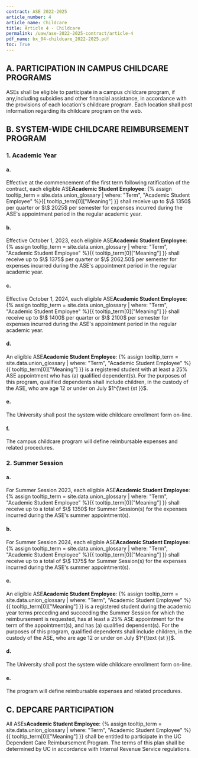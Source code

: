 ```yaml
---
contract: ASE 2022-2025
article_number: 4
article_name: Childcare 
title: Article 4 - Childcare 
permalink: /uaw/ase-2022-2025-contract/article-4
pdf_name: bx_04-childcare_2022-2025.pdf
toc: True
---
```



<div class="lvl2"><h2>A. PARTICIPATION IN CAMPUS CHILDCARE PROGRAMS</h2>

ASEs shall be eligible to participate in a campus childcare program, if any,including subsidies and other financial assistance, in accordance with the provisions of each location's childcare program. Each location shall post information regarding its childcare program on the web.

</div><!-- End of level 2: A. PARTICIPATION IN CAMPUS CHILDCARE PROGRAMS-->
<div class="lvl2"><h2>B. SYSTEM-WIDE CHILDCARE REIMBURSEMENT PROGRAM</h2>

<div class="lvl3"><h3>1. Academic Year</h3>

<div class="lvl4"><h4 class="inline-header">a.</h4> Effective at the commencement of the first term following ratification of the contract, each eligible <span class="tooltip">ASE<span class="tooltip-text"><b>Academic Student Employee</b>: {% assign tooltip_term = site.data.union_glossary | where: "Term", "Academic Student Employee" %}{{ tooltip_term[0]["Meaning"] }}</span></span> shall receive up to $\$ 1350$ per quarter or $\$ 2025$ per semester for expenses incurred during the ASE's appointment period in the regular academic year.
</div><!-- End of level 4: a.-->
<div class="lvl4"><h4 class="inline-header">b.</h4> Effective October 1, 2023, each eligible <span class="tooltip">ASE<span class="tooltip-text"><b>Academic Student Employee</b>: {% assign tooltip_term = site.data.union_glossary | where: "Term", "Academic Student Employee" %}{{ tooltip_term[0]["Meaning"] }}</span></span> shall receive up to $\$ 1375$ per quarter or $\$ 2062.50$ per semester for expenses incurred during the ASE's appointment period in the regular academic year.
</div><!-- End of level 4: b.-->
<div class="lvl4"><h4 class="inline-header">c.</h4> Effective October 1, 2024, each eligible <span class="tooltip">ASE<span class="tooltip-text"><b>Academic Student Employee</b>: {% assign tooltip_term = site.data.union_glossary | where: "Term", "Academic Student Employee" %}{{ tooltip_term[0]["Meaning"] }}</span></span> shall receive up to $\$ 1400$ per quarter or $\$ 2100$ per semester for expenses incurred during the ASE's appointment period in the regular academic year.
</div><!-- End of level 4: c.-->
<div class="lvl4"><h4 class="inline-header">d.</h4> An eligible <span class="tooltip">ASE<span class="tooltip-text"><b>Academic Student Employee</b>: {% assign tooltip_term = site.data.union_glossary | where: "Term", "Academic Student Employee" %}{{ tooltip_term[0]["Meaning"] }}</span></span> is a registered student with at least a 25% ASE appointment who has (a) qualified dependent(s). For the purposes of this program, qualified dependents shall include children, in the custody of the ASE, who are age 12 or under on July $1^{\text {st }}$.
</div><!-- End of level 4: d.-->
<div class="lvl4"><h4 class="inline-header">e.</h4> The University shall post the system wide childcare enrollment form on-line.
</div><!-- End of level 4: e.-->
<div class="lvl4"><h4 class="inline-header">f.</h4> The campus childcare program will define reimbursable expenses and related procedures.

</div><!-- End of level 3: 1. Academic Year-->
</div><!-- End of level 4: f.-->
<div class="lvl3"><h3>2. Summer Session</h3>

<div class="lvl4"><h4 class="inline-header">a.</h4> For Summer Session 2023, each eligible <span class="tooltip">ASE<span class="tooltip-text"><b>Academic Student Employee</b>: {% assign tooltip_term = site.data.union_glossary | where: "Term", "Academic Student Employee" %}{{ tooltip_term[0]["Meaning"] }}</span></span> shall receive up to a total of $\$ 1350$ for Summer Session(s) for the expenses incurred during the ASE's summer appointment(s).
</div><!-- End of level 4: a.-->
<div class="lvl4"><h4 class="inline-header">b.</h4> For Summer Session 2024, each eligible <span class="tooltip">ASE<span class="tooltip-text"><b>Academic Student Employee</b>: {% assign tooltip_term = site.data.union_glossary | where: "Term", "Academic Student Employee" %}{{ tooltip_term[0]["Meaning"] }}</span></span> shall receive up to a total of $\$ 1375$ for Summer Session(s) for the expenses incurred during the ASE's summer appointment(s).
</div><!-- End of level 4: b.-->
<div class="lvl4"><h4 class="inline-header">c.</h4> An eligible <span class="tooltip">ASE<span class="tooltip-text"><b>Academic Student Employee</b>: {% assign tooltip_term = site.data.union_glossary | where: "Term", "Academic Student Employee" %}{{ tooltip_term[0]["Meaning"] }}</span></span> is a registered student during the academic year terms preceding and succeeding the Summer Session for which the reimbursement is requested, has at least a 25% ASE appointment for the term of the appointment(s), and has (a) qualified dependent(s). For the purposes of this program, qualified dependents shall include children, in the custody of the ASE, who are age 12 or under on July $1^{\text {st }}$.
</div><!-- End of level 4: c.-->
<div class="lvl4"><h4 class="inline-header">d.</h4> The University shall post the system wide childcare enrollment form on-line.
</div><!-- End of level 4: d.-->
<div class="lvl4"><h4 class="inline-header">e.</h4> The program will define reimbursable expenses and related procedures.

</div><!-- End of level 2: B. SYSTEM-WIDE CHILDCARE REIMBURSEMENT PROGRAM-->
</div><!-- End of level 3: 2. Summer Session-->
</div><!-- End of level 4: e.-->
<div class="lvl2"><h2>C. DEPCARE PARTICIPATION</h2>

All <span class="tooltip">ASEs<span class="tooltip-text"><b>Academic Student Employee</b>: {% assign tooltip_term = site.data.union_glossary | where: "Term", "Academic Student Employee" %}{{ tooltip_term[0]["Meaning"] }}</span></span> shall be entitled to participate in the UC Dependent Care Reimbursement Program. The terms of this plan shall be determined by UC in accordance with Internal Revenue Service regulations.

</div><!-- End of level 2: C. DEPCARE PARTICIPATION-->
